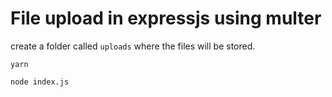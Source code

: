 # File upload in expressjs using multer

create a folder called `uploads` where the files will be stored.

`yarn`

`node index.js`